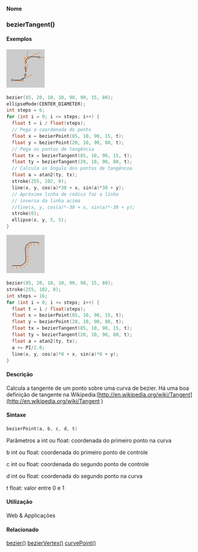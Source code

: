
#### Nome
### bezierTangent()

#### Exemplos
<img border="0" height="100" src="media/bezierTangent_.gif" width="100"/>

```pde
bezier(85, 20, 10, 10, 90, 90, 15, 80); 
ellipseMode(CENTER_DIAMETER); 
int steps = 6; 
for (int i = 0; i <= steps; i++) { 
  float t = i / float(steps); 
  // Pega a coordenada do ponto
  float x = bezierPoint(85, 10, 90, 15, t); 
  float y = bezierPoint(20, 10, 90, 80, t); 
  // Pega os pontos de tangência
  float tx = bezierTangent(85, 10, 90, 15, t); 
  float ty = bezierTangent(20, 10, 90, 80, t); 
  // Calcula os ângulo dos pontos de tangêncoa
  float a = atan2(ty, tx); 
  stroke(255, 102, 0); 
  line(x, y, cos(a)*30 + x, sin(a)*30 + y); 
  // Apróxima linha de códico faz a linha
  // inversa da linha acima
  //line(x, y, cos(a)*-30 + x, sin(a)*-30 + y); 
  stroke(0); 
  ellipse(x, y, 5, 5); 
} 

```
<img border="0" height="100" src="media/bezierTangent_2.gif" width="100"/>

```pde
bezier(85, 20, 10, 10, 90, 90, 15, 80); 
stroke(255, 102, 0); 
int steps = 16; 
for (int i = 0; i <= steps; i++) { 
  float t = i / float(steps); 
  float x = bezierPoint(85, 10, 90, 15, t); 
  float y = bezierPoint(20, 10, 90, 80, t); 
  float tx = bezierTangent(85, 10, 90, 15, t); 
  float ty = bezierTangent(20, 10, 90, 80, t); 
  float a = atan2(ty, tx); 
  a += PI/2.0; 
  line(x, y, cos(a)*8 + x, sin(a)*8 + y); 
} 

```

#### Descrição
Calcula a tangente de um ponto sobre uma curva de
bezier. Há uma boa definição de tangente na
Wikipedia:[http://en.wikipedia.org/wiki/Tangent](http://en.wikipedia.org/wiki/Tangent
)

#### Sintaxe
```pde
bezierPoint(a, b, c, d, t)

```
Parâmetros
a
int ou float: coordenada do primeiro ponto na curva


b
int ou float: coordenada do primeiro ponto de controle


c
int ou float: coordenada do segundo ponto de controle


d
int ou float: coordenada do segundo ponto na curva


t
float: valor entre 0 e 1



#### Utilização

	
Web & Applicações

#### Relacionado
[bezier()](bezier_
)
[bezierVertex()](bezierVertex_
)
[curvePoint()](curvePoint_
)

